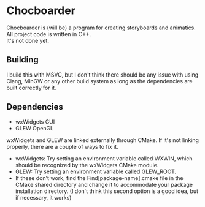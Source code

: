# Chocboarder
Chocboarder is (will be) a program for creating storyboards and animatics.
<br>All project code is written in C++.
<br>It's not done yet.

## Building
I build this with MSVC, but I don't think there should be any issue with using Clang, MinGW or any other build system as long as the dependencies are built correctly for it.

## Dependencies
* wxWidgets GUI
* GLEW OpenGL

wxWidgets and GLEW are linked externally through CMake. If it's not linking properly, there are a couple of ways to fix it. 
* wxWidgets: Try setting an environment variable called WXWIN, which should be recognized by the wxWidgets CMake module.
* GLEW: Try setting an environment variable called GLEW_ROOT.
* If these don't work, find the Find[package-name].cmake file in the CMake shared directory and change it to accommodate your package installation directory. (I don't think this second option is a good idea, but if necessary, it works)
